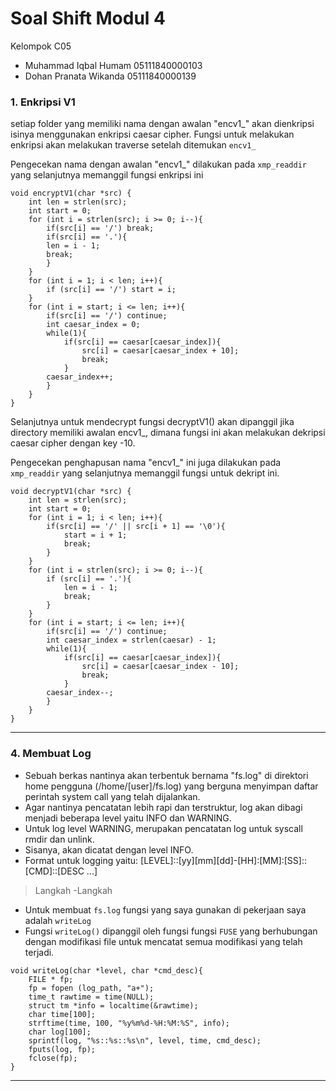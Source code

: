 # Soal Shift Modul 4
Kelompok C05

 - Muhammad Iqbal Humam 05111840000103
 - Dohan Pranata Wikanda 05111840000139

### 1. Enkripsi V1

setiap folder yang memiliki nama dengan awalan "encv1_" akan dienkripsi isinya menggunakan enkripsi caesar cipher. Fungsi untuk melakukan enkripsi akan melakukan traverse setelah ditemukan ```encv1_``` 

Pengecekan nama dengan awalan "encv1_" dilakukan pada ```xmp_readdir``` yang selanjutnya memanggil fungsi enkripsi ini
```
void encryptV1(char *src) {
    int len = strlen(src);
    int start = 0;
    for (int i = strlen(src); i >= 0; i--){
        if(src[i] == '/') break;
        if(src[i] == '.'){
        len = i - 1;
        break;
        }
    }
    for (int i = 1; i < len; i++){
        if (src[i] == '/') start = i;
    }
    for (int i = start; i <= len; i++){
        if(src[i] == '/') continue;
        int caesar_index = 0;
        while(1){
            if(src[i] == caesar[caesar_index]){
                src[i] = caesar[caesar_index + 10];
                break;
            }
        caesar_index++;
        }
    }
}
```
Selanjutnya untuk mendecrypt fungsi decryptV1() akan dipanggil jika directory memiliki awalan encv1_, dimana fungsi ini akan melakukan dekripsi caesar cipher dengan key -10.

Pengecekan penghapusan nama "encv1_" ini juga dilakukan pada ```xmp_readdir``` yang selanjutnya memanggil fungsi untuk dekript ini.
```
void decryptV1(char *src) {
    int len = strlen(src); 
    int start = 0;
    for (int i = 1; i < len; i++){
        if(src[i] == '/' || src[i + 1] == '\0'){
            start = i + 1;
            break;
        }
    }
    for (int i = strlen(src); i >= 0; i--){
        if (src[i] == '.'){
            len = i - 1;
            break;
        }
    }
    for (int i = start; i <= len; i++){
        if(src[i] == '/') continue;
        int caesar_index = strlen(caesar) - 1;
        while(1){
            if(src[i] == caesar[caesar_index]){
                src[i] = caesar[caesar_index - 10];
                break;
            }
        caesar_index--;
        }
    }
}
```


---
### 4. Membuat Log

 - Sebuah berkas nantinya akan terbentuk bernama "fs.log" di direktori home pengguna (/home/[user]/fs.log) yang berguna menyimpan daftar perintah system call yang telah dijalankan.
 -  Agar nantinya pencatatan lebih rapi dan terstruktur, log akan dibagi menjadi beberapa level yaitu INFO dan WARNING.
 -  Untuk log level WARNING, merupakan pencatatan log untuk syscall rmdir dan unlink.
 -  Sisanya, akan dicatat dengan level INFO.
 - Format untuk logging yaitu: [LEVEL]::[yy][mm][dd]-[HH]:[MM]:[SS]::[CMD]::[DESC ...]
>Langkah -Langkah
 - Untuk membuat `fs.log` fungsi yang saya gunakan di pekerjaan saya adalah `writeLog` 
 -    Fungsi  `writeLog()`  dipanggil oleh fungsi fungsi  `FUSE`  yang berhubungan dengan modifikasi file untuk mencatat semua modifikasi yang telah terjadi.
```
void writeLog(char *level, char *cmd_desc){
    FILE * fp;
    fp = fopen (log_path, "a+");
    time_t rawtime = time(NULL);
    struct tm *info = localtime(&rawtime);
    char time[100];
    strftime(time, 100, "%y%m%d-%H:%M:%S", info);
    char log[100];
    sprintf(log, "%s::%s::%s\n", level, time, cmd_desc);
    fputs(log, fp);
    fclose(fp);
}
```
---
